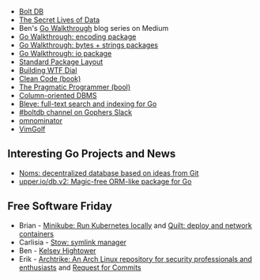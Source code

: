 - [Bolt DB](https://github.com/boltdb/bolt)
- [The Secret Lives of Data](http://thesecretlivesofdata.com/)
- Ben's [Go Walkthrough](https://medium.com/go-walkthrough) blog series on Medium
- [Go Walkthrough: encoding package](https://medium.com/@benbjohnson/go-walkthrough-encoding-package-bc5e912232d#.8om102th6)
- [Go Walkthrough: bytes + strings packages](https://medium.com/@benbjohnson/go-walkthrough-bytes-strings-packages-499be9f4b5bd#.4bck4gvfd)
- [Go Walkthrough: io package](https://medium.com/@benbjohnson/go-walkthrough-io-package-8ac5e95a9fbd#.o98sn7nh3)
- [Standard Package Layout](https://medium.com/@benbjohnson/standard-package-layout-7cdbc8391fc1#.pcqbwmn3x)
- [Building WTF Dial](https://medium.com/@benbjohnson/wtf-dial-domain-model-9655cd523182#.sybkk8s5c)
- [Clean Code (book)](https://www.amazon.com/Clean-Code-Handbook-Software-Craftsmanship/dp/0132350882/ref=sr_1_1?ie=UTF8&qid=1471657663&sr=8-1&keywords=clean+code)
- [The Pragmatic Programmer (bool)](https://www.amazon.com/Pragmatic-Programmer-Journeyman-Master/dp/020161622X/ref=sr_1_1?ie=UTF8&qid=1471657724&sr=8-1&keywords=the+pragmatic+programmer)
- [Column-oriented DBMS](https://en.wikipedia.org/wiki/Column-oriented_DBMS)
- [Bleve: full-text search and indexing for Go](http://www.blevesearch.com/)
- [#boltdb channel on Gophers Slack](https://gophers.slack.com/messages/boltdb)
- [omnominator](https://github.com/ambethia/omnominator)
- [VimGolf](http://www.vimgolf.com/)

## Interesting Go Projects and News

- [Noms: decentralized database based on ideas from Git](https://github.com/attic-labs/noms)
- [upper.io/db.v2: Magic-free ORM-like package for Go](https://upper.io/db.v2/)

## Free Software Friday

- Brian ­- [Minikube: Run Kubernetes locally](https://github.com/kubernetes/minikube) and [Quilt:  deploy and network containers](https://github.com/NetSys/quilt)
- Carlisia - [Stow: symlink manager](https://www.gnu.org/software/stow/)
- Ben - [Kelsey Hightower](https://github.com/kelseyhightower)
- Erik - [Archtrike: An Arch Linux repository for security professionals and enthusiasts](https://archstrike.org/) and [Request for Commits](http://rfc.fm)